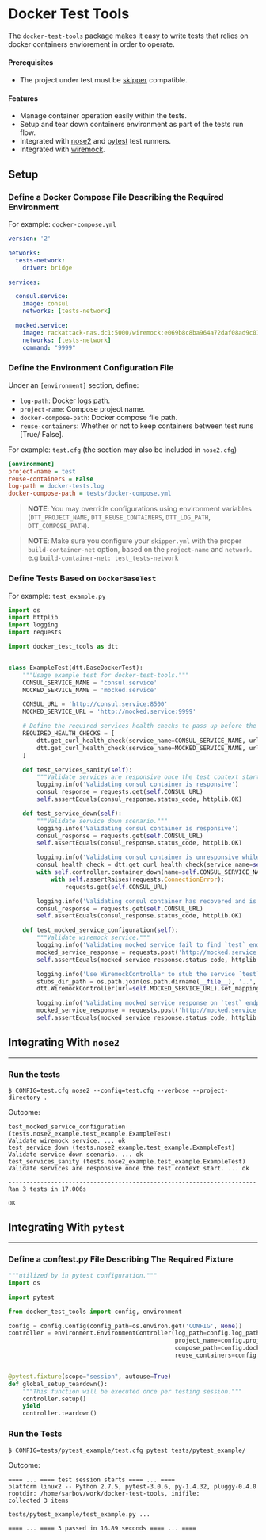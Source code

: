 # Docker Test Tools
The `docker-test-tools` package makes it easy to write tests that relies on docker containers enviorement in order to operate.

#### Prerequisites
* The project under test must be [skipper](https://github.com/Stratoscale/skipper) compatible. 

#### Features
* Manage container operation easily within the tests.
* Setup and tear down containers environment as part of the tests run flow.
* Integrated with [nose2](https://nose2.readthedocs.io/en/latest/index.html) and [pytest](http://doc.pytest.org/en/latest/) test runners.
* Integrated with [wiremock](http://wiremock.org/).


## Setup

### Define a Docker Compose File Describing the Required Environment

For example: `docker-compose.yml`
```yml
version: '2'

networks:
  tests-network:
    driver: bridge

services:

  consul.service:
    image: consul
    networks: [tests-network]

  mocked.service:
    image: rackattack-nas.dc1:5000/wiremock:e069b8c8ba964a72daf08ad9c01c9147571dc2b5
    networks: [tests-network]
    command: "9999"
```

### Define the Environment Configuration File
Under an `[environment]` section, define:
* `log-path`: Docker logs path. 
* `project-name`: Compose project name.
* `docker-compose-path`: Docker compose file path.
* `reuse-containers`: Whether or not to keep containers between test runs [True/ False].

For example: `test.cfg` (the section may also be included in `nose2.cfg`)
```cfg
[environment]
project-name = test
reuse-containers = False
log-path = docker-tests.log
docker-compose-path = tests/docker-compose.yml
```
> **NOTE**: You may override configurations using environment variables (`DTT_PROJECT_NAME`, `DTT_REUSE_CONTAINERS`, `DTT_LOG_PATH`, `DTT_COMPOSE_PATH`).

> **NOTE**: Make sure you configure your `skipper.yml` with the proper `build-container-net` option, based on the `project-name` and `network`.
e.g `build-container-net: test_tests-network`

### Define Tests Based on `DockerBaseTest`

For example: `test_example.py`
```python
import os
import httplib
import logging
import requests

import docker_test_tools as dtt


class ExampleTest(dtt.BaseDockerTest):
    """Usage example test for docker-test-tools."""
    CONSUL_SERVICE_NAME = 'consul.service'
    MOCKED_SERVICE_NAME = 'mocked.service'

    CONSUL_URL = 'http://consul.service:8500'
    MOCKED_SERVICE_URL = 'http://mocked.service:9999'

    # Define the required services health checks to pass up before the test starts running
    REQUIRED_HEALTH_CHECKS = [
        dtt.get_curl_health_check(service_name=CONSUL_SERVICE_NAME, url=CONSUL_URL),
        dtt.get_curl_health_check(service_name=MOCKED_SERVICE_NAME, url=MOCKED_SERVICE_URL)
    ]

    def test_services_sanity(self):
        """Validate services are responsive once the test context start."""
        logging.info('Validating consul container is responsive')
        consul_response = requests.get(self.CONSUL_URL)
        self.assertEquals(consul_response.status_code, httplib.OK)

    def test_service_down(self):
        """Validate service down scenario."""
        logging.info('Validating consul container is responsive')
        consul_response = requests.get(self.CONSUL_URL)
        self.assertEquals(consul_response.status_code, httplib.OK)

        logging.info('Validating consul container is unresponsive while in `container_down` context')
        consul_health_check = dtt.get_curl_health_check(service_name=self.CONSUL_SERVICE_NAME, url=self.CONSUL_URL)
        with self.controller.container_down(name=self.CONSUL_SERVICE_NAME, health_check=consul_health_check):
            with self.assertRaises(requests.ConnectionError):
                requests.get(self.CONSUL_URL)

        logging.info('Validating consul container has recovered and is responsive')
        consul_response = requests.get(self.CONSUL_URL)
        self.assertEquals(consul_response.status_code, httplib.OK)

    def test_mocked_service_configuration(self):
        """Validate wiremock service."""
        logging.info('Validating mocked service fail to find `test` endpoint')
        mocked_service_response = requests.post('http://mocked.service:9999/test')
        self.assertEquals(mocked_service_response.status_code, httplib.NOT_FOUND)

        logging.info('Use WiremockController to stub the service `test` endpoint')
        stubs_dir_path = os.path.join(os.path.dirname(__file__), '..', 'resources', 'wiremock_stubs')
        dtt.WiremockController(url=self.MOCKED_SERVICE_URL).set_mapping_from_dir(stubs_dir_path)

        logging.info('Validating mocked service response on `test` endpoint')
        mocked_service_response = requests.post('http://mocked.service:9999/test')
        self.assertEquals(mocked_service_response.status_code, httplib.OK)

```

## Integrating With `nose2`
---
### Run the tests
```
$ CONFIG=test.cfg nose2 --config=test.cfg --verbose --project-directory .
```
Outcome:
```
test_mocked_service_configuration (tests.nose2_example.test_example.ExampleTest)
Validate wiremock service. ... ok
test_service_down (tests.nose2_example.test_example.ExampleTest)
Validate service down scenario. ... ok
test_services_sanity (tests.nose2_example.test_example.ExampleTest)
Validate services are responsive once the test context start. ... ok

----------------------------------------------------------------------
Ran 3 tests in 17.006s

OK

```

## Integrating With `pytest`
---
### Define a conftest.py File Describing The Required Fixture

```python
"""utilized by in pytest configuration."""
import os

import pytest

from docker_test_tools import config, environment

config = config.Config(config_path=os.environ.get('CONFIG', None))
controller = environment.EnvironmentController(log_path=config.log_path,
                                               project_name=config.project_name,
                                               compose_path=config.docker_compose_path,
                                               reuse_containers=config.reuse_containers)


@pytest.fixture(scope="session", autouse=True)
def global_setup_teardown():
    """This function will be executed once per testing session."""
    controller.setup()
    yield
    controller.teardown()

```

### Run the Tests
```
$ CONFIG=tests/pytest_example/test.cfg pytest tests/pytest_example/
```

Outcome:
```
==== ... ==== test session starts ==== ... ====
platform linux2 -- Python 2.7.5, pytest-3.0.6, py-1.4.32, pluggy-0.4.0
rootdir: /home/sarbov/work/docker-test-tools, inifile: 
collected 3 items 

tests/pytest_example/test_example.py ...

==== ... ==== 3 passed in 16.89 seconds ==== ... ====
```
